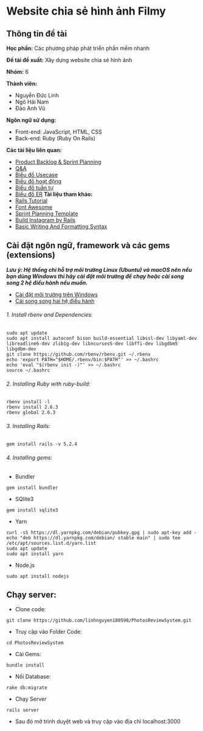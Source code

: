 # Website chia sẻ hình ảnh Filmy
## Thông tin đề tài
**Học phần:** Các phương pháp phát triển phần mềm nhanh

**Đề tài đề xuất:** Xây dựng website chia sẻ hình ảnh

**Nhóm:** 6

**Thành viên:**
  - Nguyễn Đức Linh
  - Ngô Hải Nam
  - Đào Anh Vũ
  
**Ngôn ngữ sử dụng:**
  - Front-end: JavaScript, HTML, CSS
  - Back-end: Ruby (Ruby On Rails)

**Các tài liệu liên quan:**
  - [Product Backlog & Sprint Planning](https://docs.google.com/spreadsheets/d/13KR-gwnWPj--xxj4YbJIrc1VDAascocgh0uSKjQ81Rw/edit?usp=sharing
)
  - [Q&A](https://docs.google.com/spreadsheets/d/1A-DSyNagNyATmeWkIUS-xG-eRZ2nrp6k46toIko-oHg/edit?usp=sharing
)
  - [Biểu đồ Usecase](https://github.com/linhnguyen180598/PhotosReviewSystem/tree/master/Documents/Usecase%20Diagrams)
  - [Biểu đồ hoạt động](https://github.com/linhnguyen180598/PhotosReviewSystem/tree/master/Documents/Activity%20Diagrams)
  - [Biểu đồ tuần tự](https://github.com/linhnguyen180598/PhotosReviewSystem/tree/master/Documents/Sequence%20Diagrams)
  - [Biểu đồ ER](https://github.com/linhnguyen180598/PhotosReviewSystem/tree/master/Documents/ER%20Diagram)
**Tài liệu tham khảo:**
  - [Rails Tutorial](https://guides.rubyonrails.org/)
  - [Font Awesome](https://fontawesome.com/)
  - [Sprint Planning Template](https://teams.microsoft.com/l/file/E6DBE9A8-8BDF-4C47-AFB8-FF67078FE764?tenantId=06f1b89f-07e8-464f-b408-ec1b45703f31&fileType=xlsx&objectUrl=https%3A%2F%2Fhusteduvn.sharepoint.com%2Fsites%2FIT4556Q%2FClass%20Materials%2FSprint%20Planning%20Template.xlsx&baseUrl=https%3A%2F%2Fhusteduvn.sharepoint.com%2Fsites%2FIT4556Q&serviceName=teams&threadId=19:744efed5fb2049e4b0810078e35280ad@thread.tacv2&groupId=218367a3-2f6d-4313-b2bf-54920f999bde)
  - [Build Instagram by Rails](https://medium.com/luanotes/build-instagram-by-ruby-on-rails-part-1-fef7837ee399)
  - [Basic Writing And Formatting Syntax](https://help.github.com/en/github/writing-on-github/basic-writing-and-formatting-syntax)
## Cài đặt ngôn ngữ, framework và các gems (extensions)
***Lưu ý: Hệ thống chỉ hỗ trợ môi trường Linux (Ubuntu) và macOS nên nếu bạn dùng Windows thì hãy cài đặt môi trường để chạy hoặc cài song song 2 hệ điều hành nếu muốn.***
  - [Cài đặt môi trường trên Windows](https://char.gd/blog/2017/how-to-set-up-the-perfect-modern-dev-environment-on-windows)
  - [Cài song song hai hệ điều hành](https://itsfoss.com/install-ubuntu-1404-dual-boot-mode-windows-8-81-uefi/)
 ###### 1. Install rbenv and Dependencies:
 ```
sudo apt update
sudo apt install autoconf bison build-essential libssl-dev libyaml-dev libreadline6-dev zlib1g-dev libncurses5-dev libffi-dev libgdbm5 libgdbm-dev
git clone https://github.com/rbenv/rbenv.git ~/.rbenv
echo 'export PATH="$HOME/.rbenv/bin:$PATH"' >> ~/.bashrc
echo 'eval "$(rbenv init -)"' >> ~/.bashrc
source ~/.bashrc
```
###### 2. Installing Ruby with ruby-build:
```
rbenv install -l
rbenv install 2.6.3
rbenv global 2.6.3
```
###### 3. Installing Rails:
```
gem install rails -v 5.2.4
```
###### 4. Installing gems:
- Bundler
```
gem install bundler
```
- SQlite3
```
gem install sqlite3
```
- Yarn
```
curl -sS https://dl.yarnpkg.com/debian/pubkey.gpg | sudo apt-key add -
echo "deb https://dl.yarnpkg.com/debian/ stable main" | sudo tee /etc/apt/sources.list.d/yarn.list
sudo apt update
sudo apt install yarn
```
- Node.js
```
sudo apt install nodejs
```
## Chạy server:
- Clone code:
```
git clone https://github.com/linhnguyen180598/PhotosReviewSystem.git
```
- Truy cập vào Folder Code:
```
cd PhotosReviewSystem
```
- Cài Gems:
```
bundle install
```
- Nối Database:
```
rake db:migrate
```
- Chạy Server
```
rails server
```
- Sau đó mở trình duyệt web và truy cập vào địa chỉ localhost:3000



 
 
  
  
